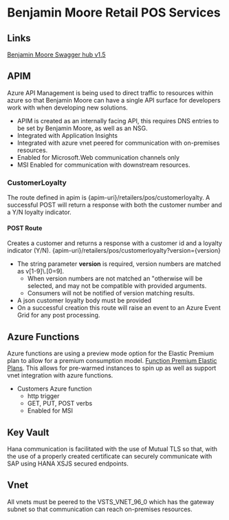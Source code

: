 # Benjamin Moore Retail POS Services

## Links
[Benjamin Moore Swagger hub v1.5](https://app.swaggerhub.com/apis/Benjamin-Moore/retailer-pos/1.5)

## APIM
Azure API Management is being used to direct traffic to resources within azure so that Benjamin Moore can have a single API surface for developers work with when developing new solutions.

- APIM is created as an internally facing API, this requires DNS entries to be set by Benjamin Moore, as well as an NSG.
- Integrated with Application Insights
- Integrated with azure vnet peered for communication with on-premises resources.
- Enabled for Microsoft.Web communication channels only
- MSI Enabled for communication with downstream resources.

### CustomerLoyalty
The route defined in apim is {apim-uri}/retailers/pos/customerloyalty.  A successful POST will return a response with both the customer number and a Y/N loyalty indicator.

#### POST Route
Creates a customer and returns a response with a customer id and a loyalty indicator (Y/N).
{apim-uri}/retailers/pos/customerloyalty?version={version}
- The string parameter **version** is required, version numbers are matched as v[1-9]\\.[0=9].
   - When version numbers are not matched an "otherwise will be selected, and may not be compatible with provided arguments.
   - Consumers will not be notified of version matching results.
- A json customer loyalty body must be provided
- On a successful creation this route will raise an event to an Azure Event Grid for any post processing.


## Azure Functions
Azure functions are using a preview mode option for the Elastic Premium plan to allow for a premium consumption model. [Function Premium Elastic Plans](https://azure.microsoft.com/en-us/blog/announcing-the-azure-functions-premium-plan-for-enterprise-serverless-workloads/).  This allows for  pre-warmed instances to spin up as well as support vnet integration with azure functions.
- Customers Azure function
    - http trigger
    - GET, PUT, POST verbs
    - Enabled for MSI

## Key Vault
Hana communication is facilitated with the use of Mutual TLS so that, with the use of a properly created certificate can securely communicate with SAP using HANA XSJS secured endpoints.

## Vnet
All vnets must be peered to the VSTS_VNET_96_0 which has the gateway subnet so that communication can reach on-premises resources.
